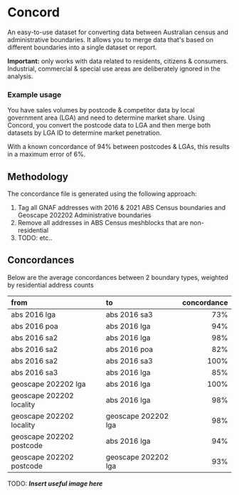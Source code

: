 # Concord

An easy-to-use dataset for converting data between Australian census and administrative boundaries. It allows you to merge data that's based on different boundaries into a single dataset or report.

**Important:** only works with data related to residents, citizens & consumers. Industrial, commercial & special use areas are deliberately ignored in the analysis.

### Example usage

You have sales volumes by postcode & competitor data by local government area (LGA) and need to determine market share. Using Concord, you convert the postcode data to LGA and then merge both datasets by LGA ID to determine market penetration.

With a known concordance of 94% between postcodes & LGAs, this results in a maximum error of 6%.

## Methodology

The concordance file is generated using the following approach:

1. Tag all GNAF addresses with 2016 & 2021 ABS Census boundaries and Geoscape 202202 Administrative boundaries 
2. Remove all addresses in ABS Census meshblocks that are non-residential
3. TODO: etc..

## Concordances

Below are the average concordances between 2 boundary types, weighted by residential address counts

| from                     | to                  | concordance |
|:-------------------------|:--------------------|------------:|
| abs 2016 lga             | abs 2016 sa3        |         73% |
| abs 2016 poa             | abs 2016 lga        |         94% |
| abs 2016 sa2             | abs 2016 lga        |         98% |
| abs 2016 sa2             | abs 2016 poa        |         82% |
| abs 2016 sa2             | abs 2016 sa3        |        100% |
| abs 2016 sa3             | abs 2016 lga        |         85% |
| geoscape 202202 lga      | abs 2016 lga        |        100% |
| geoscape 202202 locality | abs 2016 lga        |         98% |
| geoscape 202202 locality | geoscape 202202 lga |         98% |
| geoscape 202202 postcode | abs 2016 lga        |         94% |
| geoscape 202202 postcode | geoscape 202202 lga |         93% |





TODO: _**Insert useful image here**_

